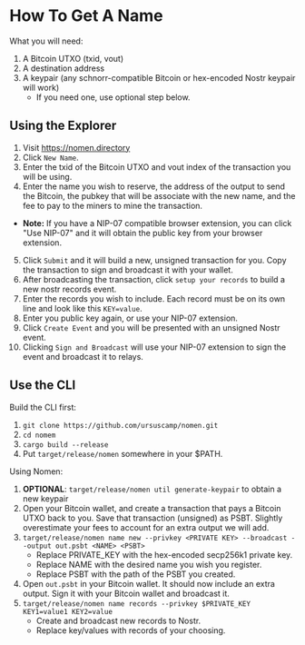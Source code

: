 # How To Get A Name

What you will need:

1. A Bitcoin UTXO (txid, vout)
2. A destination address
3. A keypair (any schnorr-compatible Bitcoin or hex-encoded Nostr keypair will work)
   * If you need one, use optional step below.


## Using the Explorer

1. Visit https://nomen.directory
2. Click `New Name`.
3. Enter the txid of the Bitcoin UTXO and vout index of the transaction you will be using.
4. Enter the name you wish to reserve, the address of the output to send the Bitcoin, the pubkey that will be associate with the new name, and the fee to pay to the miners to mine the transaction.
  * __Note:__ If you have a NIP-07 compatible browser extension, you can click "Use NIP-07" and it will obtain the public key from your browser extension.
5. Click `Submit` and it will build a new, unsigned transaction for you. Copy the transaction to sign and broadcast it with your wallet.
6. After broadcasting the transaction, click `setup your records` to build a new nostr records event.
7. Enter the records you wish to include. Each record must be on its own line and look like this `KEY=value`.
8. Enter you public key again, or use your NIP-07 extension.
9. Click `Create Event` and you will be presented with an unsigned Nostr event.
10. Clicking `Sign and Broadcast` will use your NIP-07 extension to sign the event and broadcast it to relays.

## Use the CLI

Build the CLI first:

1. `git clone https://github.com/ursuscamp/nomen.git`
2. `cd nomem`
3. `cargo build --release`
4. Put `target/release/nomen` somewhere in your $PATH.

Using Nomen:

1. **OPTIONAL**: `target/release/nomen util generate-keypair` to obtain a new keypair
2. Open your Bitcoin wallet, and create a transaction that pays a Bitcoin UTXO back to you. Save that transaction (unsigned) as PSBT. Slightly overestimate your fees to account for an extra output we will add.
3. `target/release/nomen name new --privkey <PRIVATE KEY> --broadcast --output out.psbt <NAME> <PSBT>`
   * Replace PRIVATE_KEY with the hex-encoded secp256k1 private key.
   * Replace NAME with the desired name you wish you register.
   * Replace PSBT with the path of the PSBT you created.
4. Open `out.psbt` in your Bitcoin wallet. It should now include an extra output. Sign it with your Bitcoin wallet and broadcast it.
5. `target/release/nomen name records --privkey $PRIVATE_KEY KEY1=value1 KEY2=value`
   * Create and broadcast new records to Nostr.
   * Replace key/values with records of your choosing.
